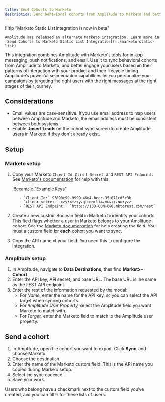 ```yaml
---
title: Send Cohorts to Marketo
description: Send behavioral cohorts from Amplitude to Marketo and better engage your users based on their patterns of interaction with your product and their lifecycle timing.
---
```


!!!tip "Marketo Static List integration is now in beta"

    Amplitude has released an alternate Marketo integration. Learn more in [Send Cohorts to Marketo Static List Integration](../marketo-static-list)

This integration combines Amplitude with Marketo's tools for in-app messaging, push notifications, and email. Use it to sync behavioral cohorts from Amplitude to Marketo, and better engage your users based on their patterns of interaction with your product and their lifecycle timing. Amplitude's powerful segmentation capabilities let you personalize your campaigns by targeting the right users with the right messages at the right stages of their journey.

## Considerations

- Email values are case-sensitive. If you use email address to map users between Amplitude and Marketo, the email address must be consistent between both systems.
- Enable **Upsert Leads** on the cohort sync screen to create Amplitude users in Marketo if they don't already exist.

## Setup

### Marketo setup

1. Copy your Marketo `Client Id`, `Client Secret`, and `REST API Endpoint`. See [Marketo's documentation](https://developers.marketo.com/blog/quick-start-guide-for-marketo-rest-api/) for help with this.

    !!!example "Example Keys"

          - `Client Id:` 97890c99-9999-46e4-bccc-351071cd5c3b
          - `Client Secret:` xzy3XYZxyZqIroHtliA7mDKTx7NUXyZZ
          - `REST API Endpoint:` `https://133-CDN-660.mktorest.com/rest`

2. Create a new custom Boolean field in Marketo to identify your cohorts. This field flags whether a user in Marketo belongs to your Amplitude cohort. See the [Marketo documentation](https://developers.marketo.com/blog/create-a-custom-field-in-marketo-and-update-this-field-via-api/) for help creating the field. You must a custom field for **each** cohort you want to sync. 
3. Copy the API name of your field. You need this to configure the integration. 

### Amplitude setup

1. In Amplitude, navigate to **Data Destinations**, then find **Marketo - Cohort**.
2. Enter the API key, API secret, and base URL. The base URL is the same as the REST API endpoint.
3. Enter the rest of the information requested by the modal:
    - For *Name*, enter the name for the API key, so you can select the API target when syncing cohorts.
    - For *Amplitude User Property,* select the Amplitude field you want Marketo to match with.
    - For *Target,* enter the Marketo field to match to the Amplitude user property.

## Send a cohort

1. In Amplitude, open the cohort you want to export. Click **Sync**, and choose Marketo.
2. Choose the destination.
3. Enter the name of the Marketo custom field. This is the API name you copied during Marketo setup.
4. Select the sync cadence.
5. Save your work.

Users who belong have a checkmark next to the custom field you've created, and you can filter for these lists of users.
